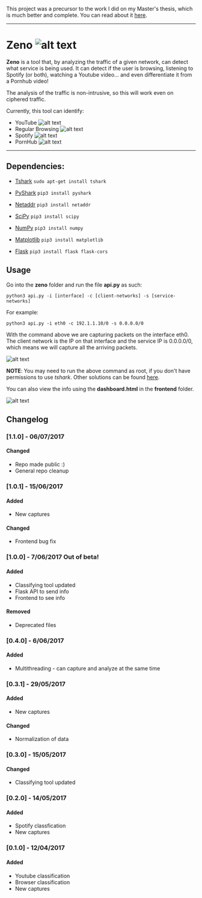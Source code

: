 This project was a precursor to the work I did on my Master's thesis, which is much better and complete. You can read about it [here](https://github.com/alagoa/masters-dissertation/blob/master/dissertation.pdf).

___________________________________________________________________________________________


# Zeno  ![alt text](/zeno/logo.png)


**Zeno** is a tool that, by analyzing the traffic of a given network, can detect what service is being used. It can detect if the user is browsing, listening to Spotify (or both), watching a Youtube video... and even differentiate it from a Pornhub video!

The analysis of the traffic is non-intrusive, so this will work even on ciphered traffic.

Currently, this tool can identify:
- YouTube       ![alt text](/misc/youtube_logo.png)
- Regular Browsing       ![alt text](/misc/browser_logo.png)
- Spotify       ![alt text](/misc/spotify_logo.png)
- PornHub       ![alt text](/misc/pornhub_logo.png)
___________________________________________________________________________________________

## Dependencies:

- [Tshark](https://www.wireshark.org/docs/man-pages/tshark.html)
	```sudo apt-get install tshark```

- [PyShark](https://github.com/KimiNewt/pyshark)
    ```pip3 install pyshark```

- [Netaddr](https://github.com/drkjam/netaddr)
	```pip3 install netaddr```

- [SciPy](https://github.com/scipy/scipy)
	```pip3 install scipy```

- [NumPy](http://www.numpy.org/)
	```pip3 install numpy```

- [Matplotlib](https://matplotlib.org/)
	```pip3 install matplotlib```

- [Flask](http://flask.pocoo.org/)
    ```pip3 install flask flask-cors```

## Usage

Go into the **zeno** folder and run the file **api.py** as such:

```python3 api.py -i [interface] -c [client-networks] -s [service-networks]```

For example:

```python3 api.py -i eth0 -c 192.1.1.10/0 -s 0.0.0.0/0```

With the command above we are capturing packets on the interface eth0. The client network is the IP on that interface and the service IP is 0.0.0.0/0, which means we will capture all the arriving packets.

![alt text](/misc/terminal.gif)

**NOTE**: You may need to run the above command as root, if you don't have permissions to use _tshark_. Other solutions can be found [here](https://wiki.wireshark.org/CaptureSetup/CapturePrivileges).

You can also view the info using the **dashboard.html** in the **frontend** folder.

![alt text](misc/dashboard.gif)

## Changelog

### [1.1.0] - 06/07/2017
#### Changed
- Repo made public :)
- General repo cleanup

### [1.0.1] - 15/06/2017
#### Added
- New captures
#### Changed
- Frontend bug fix

### [1.0.0] - 7/06/2017 Out of beta!
#### Added
- Classifying tool updated
- Flask API to send info
- Frontend to see info
#### Removed
- Deprecated files

### [0.4.0] - 6/06/2017
#### Added
- Multithreading - can capture and analyze at the same time

### [0.3.1] - 29/05/2017
#### Added
- New captures
#### Changed
- Normalization of data

### [0.3.0] - 15/05/2017
#### Changed
- Classifying tool updated

### [0.2.0] - 14/05/2017
#### Added
- Spotify classfication
- New captures

### [0.1.0] - 12/04/2017
#### Added
- Youtube classification
- Browser classification
- New captures


